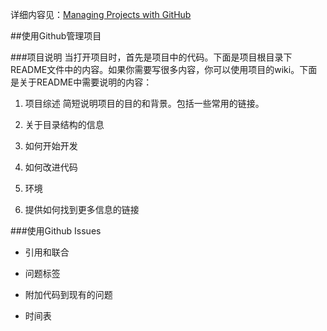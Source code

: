 详细内容见：[Managing Projects with GitHub](http://www.lullabot.com/blog/article/managing-projects-github)

##使用Github管理项目

###项目说明
当打开项目时，首先是项目中的代码。下面是项目根目录下README文件中的内容。如果你需要写很多内容，你可以使用项目的wiki。下面是关于README中需要说明的内容：

1. 项目综述
 简短说明项目的目的和背景。包括一些常用的链接。

2. 关于目录结构的信息
 
3. 如何开始开发

4. 如何改进代码

5. 环境

6. 提供如何找到更多信息的链接

###使用Github Issues

- 引用和联合

- 问题标签

- 附加代码到现有的问题

- 时间表

